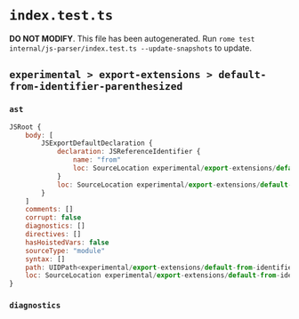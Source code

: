 # `index.test.ts`

**DO NOT MODIFY**. This file has been autogenerated. Run `rome test internal/js-parser/index.test.ts --update-snapshots` to update.

## `experimental > export-extensions > default-from-identifier-parenthesized`

### `ast`

```javascript
JSRoot {
	body: [
		JSExportDefaultDeclaration {
			declaration: JSReferenceIdentifier {
				name: "from"
				loc: SourceLocation experimental/export-extensions/default-from-identifier-parenthesized/input.js 1:16-1:20 (from)
			}
			loc: SourceLocation experimental/export-extensions/default-from-identifier-parenthesized/input.js 1:0-1:22
		}
	]
	comments: []
	corrupt: false
	diagnostics: []
	directives: []
	hasHoistedVars: false
	sourceType: "module"
	syntax: []
	path: UIDPath<experimental/export-extensions/default-from-identifier-parenthesized/input.js>
	loc: SourceLocation experimental/export-extensions/default-from-identifier-parenthesized/input.js 1:0-2:0
}
```

### `diagnostics`

```

```
